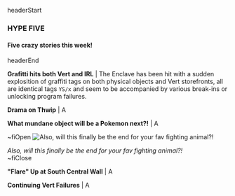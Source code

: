 headerStart

### HYPE FIVE

#### Five crazy stories this week! 

headerEnd

**Grafitti hits both Vert and IRL** | The Enclave has been hit with a sudden explosition of graffiti tags on both physical objects and Vert storefronts, all are identical tags `YS/x` and seem to be accompanied by various break-ins or unlocking program failures. 

**Drama on Thwip** | A

**What mundane object will be a Pokemon next?!** | A

~fiOpen
![Also, will this finally be the end for your fav fighting animal?!](https://i.giphy.com/media/ZHq4tCdYtF0YM/giphy.gif)
  <figcaption class="figcaption">
    <em>Also, will this finally be the end for your fav fighting animal?!</em>
  </figcaption>
~fiClose

**"Flare" Up at South Central Wall** | A

**Continuing Vert Failures** | A